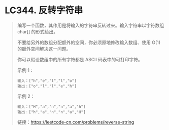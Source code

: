 # LC344. 反转字符串
> 编写一个函数，其作用是将输入的字符串反转过来。输入字符串以字符数组 char[] 的形式给出。
>
> 不要给另外的数组分配额外的空间，你必须原地修改输入数组、使用 O(1) 的额外空间解决这一问题。
>
> 你可以假设数组中的所有字符都是 ASCII 码表中的可打印字符。
>
> 示例 1：
>
> ```
>输入：["h","e","l","l","o"]
> 输出：["o","l","l","e","h"]
> ```
> 
> 示例 2：
>
> ```
>输入：["H","a","n","n","a","h"]
> 输出：["h","a","n","n","a","H"]
> ```
> 
> 
>链接：https://leetcode-cn.com/problems/reverse-string
> 